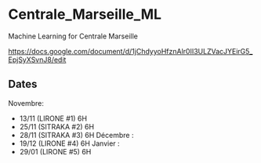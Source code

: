 # Centrale_Marseille_ML
Machine Learning for Centrale Marseille

https://docs.google.com/document/d/1jChdyyoHfznAlr0II3ULZVacJYEirG5_EpjSyXSvnJ8/edit


Dates
------
Novembre: 
- 13/11 (LIRONE #1) 6H  
- 25/11 (SITRAKA #2) 6H
- 28/11 (SITRAKA #3) 6H
Décembre :
- 19/12 (LIRONE #4) 6H 
Janvier :
- 29/01 (LIRONE #5) 6H 
